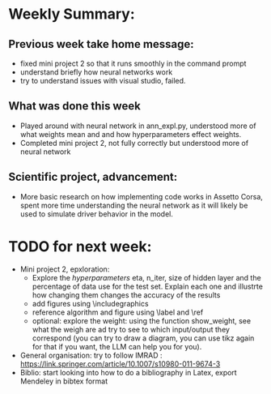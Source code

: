 # Weekly Summary:

## Previous week take home message:
- fixed mini project 2 so that it runs smoothly in the command prompt
- understand briefly how neural networks work
- try to understand issues with visual studio, failed.

## What was done this week
- Played around with neural network in ann_expl.py, understood more of what weights mean and and how hyperparameters effect weights. 
- Completed mini project 2, not fully correctly but understood more of neural network

## Scientific project, advancement:
- More basic research on how implementing code works in Assetto Corsa, spent more time understanding the neural network as it will likely be used to simulate driver behavior in the model.

# TODO for next week:

- Mini project 2, epxloration:
  + Explore the _hyperparameters_ eta, n_iter, size of hidden layer and the percentage of data use for the test set. Explain each one and illustrte how changing them changes the accuracy of the results
  + add figures using \includegraphics
  + reference algorithm and figure using \label and \ref
  + optional: explore the weight: using the function show_weight, see what the weigh are ad try to see to which input/output they correspond (you can try to draw a diagram, you can use tikz again for that if you want, the LLM can help you for you).
- General organisation: try to follow IMRAD : https://link.springer.com/article/10.1007/s10980-011-9674-3
- Biblio: start looking into how to do a bibliography in Latex, export Mendeley in bibtex format


